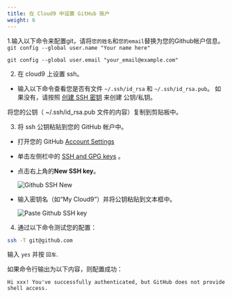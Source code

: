 ```yaml
---
title: 在 Cloud9 中设置 GitHub 账户
weight: 6
---
```


1.输入以下命令来配置git，请将`您的姓名`和`您的email`替换为您的Github帐户信息。
```git config --global user.name "Your name here" ```

```git config --global user.email "your_email@example.com" ```

2. 在 cloud9 上设置 ssh。

- 输入以下命令查看您是否有文件 `~/.ssh/id_rsa` 和 `~/.ssh/id_rsa.pub`。 如果没有，请按照 [创建 SSH 密钥](https://gcr-solutions.github.io/recommender-system-dev-workshop-code/prerequisite/workspace/create-ssh-key/readme/) 来创建 公钥/私钥。

将您的公钥（ ~/.ssh/id_rsa.pub 文件的内容）复制到剪贴板中。

3. 将 ssh 公钥粘贴到您的 GitHub 帐户中。
- 打开您的 GitHub [Account Settings](https://github.com/settings/profile)
- 单击左侧栏中的 [SSH and GPG keys](https://github.com/settings/keys) 。
- 点击右上角的**New SSH key**。

  ![Github SSH New](/images/github-ssh-new.png)

- 输入密钥名（如“My Cloud9”）并将公钥粘贴到文本框中。
  
  ![Paste Github SSH key](/images/paste-github-ssh-key.png)

4. 通过以下命令测试您的配置：
```sh
ssh -T git@github.com
```
输入 `yes` 并按 `回车`.

如果命令行输出为以下内容，则配置成功：

`Hi xxx! You've successfully authenticated, but GitHub does not provide shell access.`


